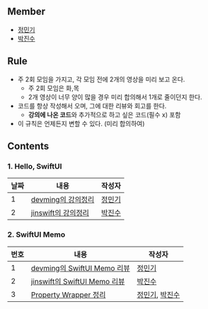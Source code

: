 ## Member
- [정민기](https://github.com/devming)
- [박진수](https://github.com/jinsu3758)


## Rule
- 주 2회 모임을 가지고, 각 모임 전에 2개의 영상을 미리 보고 온다.
  - 주 2회 모임은 화,목
  - 2개 영상이 너무 양이 많을 경우 미리 합의해서 1개로 줄이던지 한다.
- 코드를 항상 작성해서 오며, 그에 대한 리뷰와 회고를 한다.
  - **강의에 나온 코드**와 추가적으로 하고 싶은 코드(필수 x) 포함
- 이 규칙은 언제든지 변할 수 있다. (미리 합의하여)


## Contents

### 1. Hello, SwiftUI

|날짜|내용|작성자|
|---|---|---|
|1|[devming의 강의정리](https://www.notion.so/jinsuios/Hello-SwiftUI-31772d4a84b5496984ba1e3864ddcaa5)|[정민기](https://github.com/devming)| 
|2|[jinswift의 강의정리](https://www.notion.so/jinsuios/Devil-Hello-SwiftUI-354be8f1950d4315966589167fd641f4)|[박진수](https://github.com/jinsu3758)| 


### 2. SwiftUI Memo

|번호|내용|작성자|
|---|---|---|
|1|[devming의 SwiftUI Memo 리뷰](https://www.notion.so/jinsuios/Matthew-SwiftUI-Memo-48ad2d978483419db79d2b6b1844d7d2)|[정민기](https://github.com/devming)| 
|2|[jinswift의 SwiftUI Memo 리뷰](https://www.notion.so/jinsuios/Devil-SwiftUI-Memo-03a2cbbd94dc4f1e8e5c82f605267bc5)|[박진수](https://github.com/jinsu3758)| 
|3|[Property Wrapper 정리](https://www.notion.so/jinsuios/Property-Wrapper-a717f23f5b184a33b8bf8c899f73baac)|[정민기](https://github.com/devming), [박진수](https://github.com/jinsu3758)|



